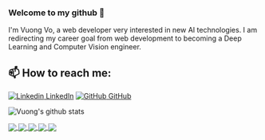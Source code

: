 ### Welcome to my github 👋

I'm Vuong Vo, a web developer very interested in new AI technologies. I am redirecting my career goal from web development to becoming a Deep Learning and Computer Vision engineer.<br>

## 📫 How to reach me:

[![Linkedin](https://i.stack.imgur.com/gVE0j.png) LinkedIn](https://www.linkedin.com/in/vuong-vo-lk/) [![GitHub](https://i.stack.imgur.com/tskMh.png) GitHub](https://github.com/vo-vuong/)

![Vuong's github stats](https://github-readme-stats.vercel.app/api?username=vo-vuong&show_icons=true&theme=transparent&hide=stars,contribs&rank_icon=github)

<a href="https://github.com/vo-vuong/Emotion_Detection/">
  <img align="center" src="https://github-readme-stats.anuraghazra1.vercel.app/api/pin/?username=vo-vuong&repo=Emotion_Detection&theme=tokyonight" />
</a>
<a href="https://github.com/vo-vuong/playing_cards_detection-faster_rcnn/">
  <img align="center" src="https://github-readme-stats.anuraghazra1.vercel.app/api/pin/?username=vo-vuong&repo=playing_cards_detection-faster_rcnn&theme=onedark" />
</a>

<a href="https://github.com/vo-vuong/Playing_Cards_Detection-Yolo/">
  <img align="center" src="https://github-readme-stats.anuraghazra1.vercel.app/api/pin/?username=vo-vuong&repo=Playing_Cards_Detection-Yolo&theme=gruvbox" />
</a>
<a href="https://github.com/vo-vuong/TravelAgency/">
  <img align="center" src="https://github-readme-stats.anuraghazra1.vercel.app/api/pin/?username=vo-vuong&repo=TravelAgency&theme=dark" />
</a>

<a href="https://github.com/vo-vuong/FE_Reactjs/">
  <img align="center" src="https://github-readme-stats.anuraghazra1.vercel.app/api/pin/?username=vo-vuong&repo=FE_Reactjs&theme=merko" />
</a>
